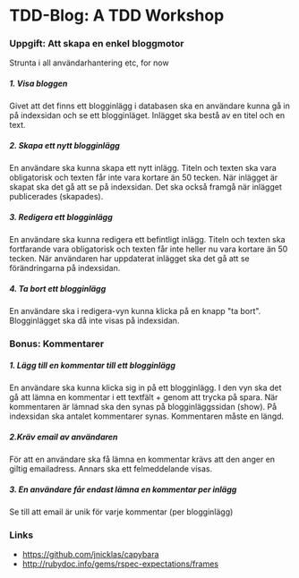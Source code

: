 TDD-Blog: A TDD Workshop
========================

### Uppgift: Att skapa en enkel bloggmotor

Strunta i all användarhantering etc, for now

##### 1. Visa bloggen
Givet att det finns ett blogginlägg i databasen ska en användare kunna gå in på indexsidan och se ett blogginläget. Inlägget ska bestå av en titel och en text.

##### 2. Skapa ett nytt blogginlägg
En användare ska kunna skapa ett nytt inlägg. Titeln och texten ska vara obligatorisk och texten får inte vara kortare än 50 tecken. När inlägget är skapat ska det gå att se på indexsidan. Det ska också framgå när inlägget publicerades (skapades).

##### 3. Redigera ett blogginlägg
En användare ska kunna redigera ett befintligt inlägg. Titeln och texten ska fortfarande vara obligatorisk och texten får inte heller nu vara kortare än 50 tecken. När användaren har uppdaterat inlägget ska det gå att se förändringarna på indexsidan.

##### 4. Ta bort ett blogginlägg
En användare ska i redigera-vyn kunna klicka på en knapp "ta bort". Blogginlägget ska då inte visas på indexsidan.

### Bonus: Kommentarer

##### 1. Lägg till en kommentar till ett blogginlägg
En användare ska kunna klicka sig in på ett blogginlägg. I den vyn ska det gå att lämna en kommentar i ett textfält + genom att trycka på spara. När kommentaren är lämnad ska den synas på blogginläggssidan (show). På indexsidan ska antalet kommentarer synas. Kommentaren måste en längd.

##### 2.Kräv email av användaren
För att en användare ska få lämna en kommentar krävs att den anger en giltig emailadress. Annars ska ett felmeddelande visas.

##### 3. En användare får endast lämna en kommentar per inlägg
Se till att email är unik för varje kommentar (per blogginlägg) 

### Links

* https://github.com/jnicklas/capybara
* http://rubydoc.info/gems/rspec-expectations/frames